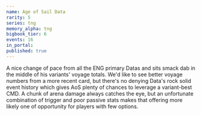 ```yaml
---
name: Age of Sail Data
rarity: 5
series: tng
memory_alpha: tng
bigbook_tier: 6
events: 16
in_portal:
published: true
---
```


A nice change of pace from all the ENG primary Datas and sits smack dab in the middle of his variants' voyage totals. We'd like to see better voyage numbers from a more recent card, but there's no denying Data's rock solid event history which gives AoS plenty of chances to leverage a variant-best CMD. A chunk of arena damage always catches the eye, but an unfortunate combination of trigger and poor passive stats makes that offering more likely one of opportunity for players with few options.
